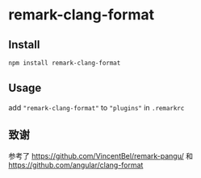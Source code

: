 # remark-clang-format


## Install

```bash
npm install remark-clang-format
```

## Usage

add `"remark-clang-format"` to `"plugins"` in `.remarkrc`

## 致谢

参考了 https://github.com/VincentBel/remark-pangu/ 和 https://github.com/angular/clang-format